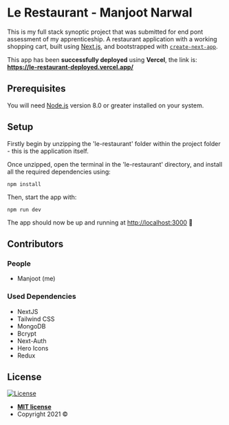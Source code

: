 # Le Restaurant - Manjoot Narwal

This is my full stack synoptic project that was submitted for end pont assessment of my apprenticeship. A restaurant application with a working shopping cart, built using [Next.js](https://nextjs.org/), and bootstrapped with [`create-next-app`](https://github.com/vercel/next.js/tree/canary/packages/create-next-app).

This app has been **successfully deployed** using **Vercel**, the link is: **https://le-restaurant-deployed.vercel.app/**

## Prerequisites

You will need [Node.js](https://nodejs.org/) version 8.0 or greater installed on your system.

## Setup

Firstly  begin by unzipping the 'le-restaurant' folder within the project folder - this is the application itself.

Once unzipped, open the terminal in the 'le-restaurant' directory, and install all the required dependencies using:

```
npm install
```

Then, start the app with:

```
npm run dev
```

The app should now be up and running at [http://localhost:3000](http://localhost:3000/) 🚀

## Contributors

### People

- Manjoot (me)

### Used Dependencies

- NextJS
- Tailwind CSS
- MongoDB
- Bcrypt
- Next-Auth
- Hero Icons
- Redux

## License

[![License](https://camo.githubusercontent.com/e754645b75702ffcc623fb15d15bd88c0d988ee8a304791fc009ce45268faed6/687474703a2f2f696d672e736869656c64732e696f2f3a6c6963656e73652d6d69742d626c75652e7376673f7374796c653d666c61742d737175617265)](http://badges.mit-license.org/)

- **[MIT license](http://opensource.org/licenses/mit-license.php)**
- Copyright 2021 ©
